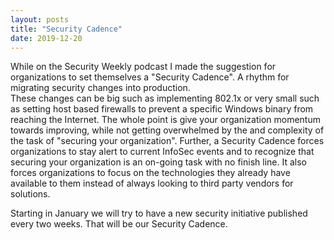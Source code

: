```yaml
---
layout: posts
title: "Security Cadence"
date: 2019-12-20
---
```


While on the Security Weekly podcast I made the suggestion for organizations to set themselves a "Security Cadence".  A rhythm for migrating security changes into production.  
These changes can be big such as implementing 802.1x or very small such as setting host based firewalls to prevent a specific Windows binary from reaching the Internet.  The
whole point is give your organization momentum towards improving, while not getting overwhelmed by the and complexity of the task of "securing your organization".  Further,
a Security Cadence forces organizations to stay alert to current InfoSec events and to recognize that securing your organization is an on-going task with no finish line.  It
also forces organizations to focus on the technologies they already have available to them instead of always looking to third party vendors for solutions.

Starting in January we will try to have a new security initiative published every two weeks.  That will be our Security Cadence.
